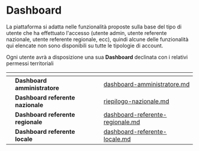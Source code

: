 # Dashboard

La piattaforma si adatta nelle funzionalità proposte sulla base del tipo di utente che ha effettuato l'accesso (utente admin, utente referente nazionale, utente referente regionale, ecc), quindi alcune delle funzionalità qui elencate non sono disponibili su tutte le tipologie di account.

Ogni utente avrà a disposizione una sua **Dashboard** declinata con i relativi permessi territoriali

<table data-card-size="large" data-view="cards"><thead><tr><th></th><th></th><th></th><th data-hidden data-card-target data-type="content-ref"></th></tr></thead><tbody><tr><td></td><td><strong>Dashboard amministratore</strong></td><td></td><td><a href="dashboard-amministratore.md">dashboard-amministratore.md</a></td></tr><tr><td></td><td><strong>Dashboard referente nazionale</strong></td><td></td><td><a href="riepilogo-nazionale.md">riepilogo-nazionale.md</a></td></tr><tr><td></td><td><strong>Dashboard referente regionale</strong></td><td></td><td><a href="dashboard-referente-regionale.md">dashboard-referente-regionale.md</a></td></tr><tr><td></td><td><strong>Dashboard referente locale</strong></td><td></td><td><a href="dashboard-referente-locale.md">dashboard-referente-locale.md</a></td></tr></tbody></table>
